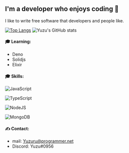
## I'm a developer who enjoys coding 👀

I like to write free software that developers and people like.


[![Top Langs](https://github-readme-stats.vercel.app/api/top-langs/?username=yuzudev&layout=compact&theme=tokyonight)](https://github.com/anuraghazra/github-readme-stats)
![Yuzu's GitHub stats](https://github-readme-stats.vercel.app/api?username=yuzudev&show_icons=true&theme=tokyonight)

#### 🎓 Learning:
- Deno
- Solidjs
- Elixir

#### 🎓 Skills:
![JavaScript](https://img.shields.io/badge/javascript-%23323330.svg?style=for-the-badge&logo=javascript&logoColor=%23F7DF1E)

![TypeScript](https://img.shields.io/badge/typescript-%23007ACC.svg?style=for-the-badge&logo=typescript&logoColor=white)

![NodeJS](https://img.shields.io/badge/node.js-6DA55F?style=for-the-badge&logo=node.js&logoColor=white)

![MongoDB](https://img.shields.io/badge/MongoDB-%234ea94b.svg?style=for-the-badge&logo=mongodb&logoColor=white)

#### ✍ Contact:
- mail: Yuzuru@programmer.net
- Discord: Yuzu#0956
